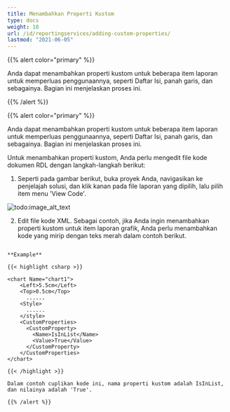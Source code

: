 ```yaml
---
title: Menambahkan Properti Kustom
type: docs
weight: 10
url: /id/reportingservices/adding-custom-properties/
lastmod: "2021-06-05"
---
```


{{% alert color="primary" %}}

Anda dapat menambahkan properti kustom untuk beberapa item laporan untuk memperluas penggunaannya, seperti Daftar Isi, panah garis, dan sebagainya. Bagian ini menjelaskan proses ini.

{{% /alert %}}

{{% alert color="primary" %}}

Anda dapat menambahkan properti kustom untuk beberapa item laporan untuk memperluas penggunaannya, seperti Daftar Isi, panah garis, dan sebagainya. Bagian ini menjelaskan proses ini.

Untuk menambahkan properti kustom, Anda perlu mengedit file kode dokumen RDL dengan langkah-langkah berikut:

1. Seperti pada gambar berikut, buka proyek Anda, navigasikan ke penjelajah solusi, dan klik kanan pada file laporan yang dipilih, lalu pilih item menu 'View Code'.

![todo:image_alt_text](adding-custom-properties_1.png)

2. Edit file kode XML. Sebagai contoh, jika Anda ingin menambahkan properti kustom untuk item laporan grafik, Anda perlu menambahkan kode yang mirip dengan teks merah dalam contoh berikut.
```

**Example**

{{< highlight csharp >}}

<chart Name="chart1">
    <Left>5.5cm</Left>
    <Top>0.5cm</Top>
      ......
    <Style>
      ......
    </style>     
    <CustomProperties>
      <CustomProperty>
        <Name>IsInList</Name>
        <Value>True</Value>
      </CustomProperty>
    </CustomProperties>
</chart> 

{{< /highlight >}}

Dalam contoh cuplikan kode ini, nama properti kustom adalah IsInList, dan nilainya adalah 'True'.

{{% /alert %}}